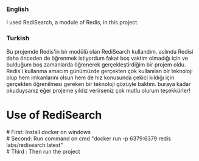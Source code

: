 <h3>English</h3>
I used RediSearch, a module of Redis, in this project.

<h3>Turkish</h3>
Bu projemde Redis'in bir modülü olan RediSearch kullandım.
aslında Redisi daha önceden de öğrenmek istiyordum fakat boş vaktim olmadığı için ve bulduğum boş zamanlarda öğrenerek gerçekleştirdiğim bir projem oldu.
Redis'i kullanma amacım günümüzde gerçekten çok kullanılan bir teknoloji olup hem imkanlarını olsun hem de hız konusunda çekici kıldığı için gerçekten öğrenilmesi gereken bir teknoloji gözüyle baktım.
buraya kadar okuduysanız eğer projeme yıldız verirseniz çok mutlu olurum teşekkürler!

<h1>Use of RediSearch</h1>
# First: Install docker on windows
<br>
# Second: Run command on cmd "docker run -p 6379:6379 redis labs/redisearch:latest"
<br>
# Third : Then run the project

